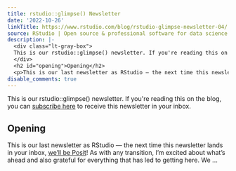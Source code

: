 ```yaml
---
title: rstudio::glimpse() Newsletter
date: '2022-10-26'
linkTitle: https://www.rstudio.com/blog/rstudio-glimpse-newsletter-04/
source: RStudio | Open source & professional software for data science teams on RStudio
description: |-
  <div class="lt-gray-box">
  This is our rstudio::glimpse() newsletter. If you're reading this on the blog, you can <a href="https://pages.rstudio.net/glimpse.html" target = "_blank">subscribe here</a> to receive this newsletter in your inbox.
  </div>
  <h2 id="opening">Opening</h2>
  <p>This is our last newsletter as RStudio — the next time this newsletter lands in your inbox, <a href="https://www.rstudio.com/blog/rstudio-is-becoming-posit/" target = "_blank">we’ll be Posit</a>! As with any transition, I’m excited about what’s ahead and also grateful for everything that has led to getting here. We ...
disable_comments: true
---
```

<div class="lt-gray-box">
This is our rstudio::glimpse() newsletter. If you're reading this on the blog, you can <a href="https://pages.rstudio.net/glimpse.html" target = "_blank">subscribe here</a> to receive this newsletter in your inbox.
</div>
<h2 id="opening">Opening</h2>
<p>This is our last newsletter as RStudio — the next time this newsletter lands in your inbox, <a href="https://www.rstudio.com/blog/rstudio-is-becoming-posit/" target = "_blank">we’ll be Posit</a>! As with any transition, I’m excited about what’s ahead and also grateful for everything that has led to getting here. We ...